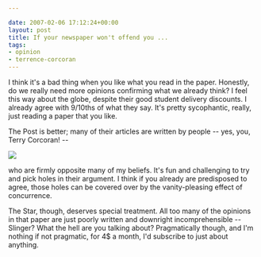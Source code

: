 ```yaml
---

date: 2007-02-06 17:12:24+00:00
layout: post
title: If your newspaper won't offend you ...
tags:
- opinion
- terrence-corcoran
---
```


I think it's a bad thing when you like what you read in the paper. Honestly, do we really need more opinions confirming what we already think? I feel this way about the globe, despite their good student delivery discounts. I already agree with 9/10ths of what they say. It's pretty sycophantic, really, just reading a paper that you like.

The Post is better; many of their articles are written by people -- yes, you, Terry Corcoran!  --


![](http://photos-187.ak.facebook.com/ip002/v64/248/119/28122470/a28122470_33688187_4510.jpg)




who are firmly opposite many of my beliefs.  It's fun and challenging to try and pick holes in their argument. I think if you already are predisposed to agree, those holes can be covered over by the vanity-pleasing effect of concurrence.


The Star, though, deserves special treatment. All too many of the opinions in that paper are just poorly written and downright incomprehensible -- Slinger? What the hell are you talking about? Pragmatically though, and I'm nothing if not pragmatic, for 4$ a month, I'd subscribe to just about anything.
